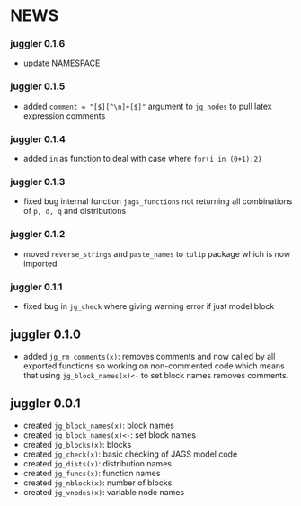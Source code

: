 # NEWS

### juggler 0.1.6

- update NAMESPACE

### juggler 0.1.5

- added `comment = "[$][^\n]+[$]"` argument to `jg_nodes` to pull latex expression comments

### juggler 0.1.4

- added `in` as function to deal with case where `for(i in (0+1):2)`

### juggler 0.1.3

- fixed bug internal function `jags_functions` not returning all combinations of
`p, d, q` and distributions

### juggler 0.1.2

- moved `reverse_strings` and `paste_names` to `tulip` package which is now imported

### juggler 0.1.1

- fixed bug in `jg_check` where giving warning error if just model block

## juggler 0.1.0

- added `jg_rm comments(x)`: removes comments and now called
by all exported functions so working on non-commented code
which means that using `jg_block_names(x)<-` to set
block names removes comments.


## juggler 0.0.1

- created `jg_block_names(x)`: block names
- created `jg_block_names(x)<-`: set block names
- created `jg_blocks(x)`: blocks
- created `jg_check(x)`: basic checking of JAGS model code       
- created `jg_dists(x)`: distribution names 
- created `jg_funcs(x)`: function names
- created `jg_nblock(x)`: number of blocks
- created `jg_vnodes(x)`: variable node names
